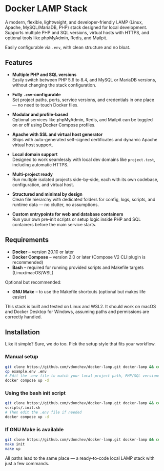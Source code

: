 # Docker LAMP Stack

A modern, flexible, lightweight, and developer-friendly LAMP (Linux, Apache, MySQL/MariaDB, PHP) stack designed for local development.  
Supports multiple PHP and SQL versions, virtual hosts with HTTPS, and optional tools like phpMyAdmin, Redis, and Mailpit.

Easily configurable via `.env`, with clean structure and no bloat.
          
## Features

- **Multiple PHP and SQL versions**  
  Easily switch between PHP 5.6 to 8.4, and MySQL or MariaDB versions, without changing the stack configuration.

- **Fully `.env`-configurable**  
  Set project paths, ports, service versions, and credentials in one place — no need to touch Docker files.

- **Modular and profile-based**  
  Optional services like phpMyAdmin, Redis, and Mailpit can be toggled on or off using Docker Compose profiles.

- **Apache with SSL and virtual host generator**  
  Ships with auto-generated self-signed certificates and dynamic Apache virtual host support.

- **Local domain support**  
  Designed to work seamlessly with local dev domains like `project.test`, including automatic HTTPS.

- **Multi-project ready**  
  Run multiple isolated projects side-by-side, each with its own codebase, configuration, and virtual host.

- **Structured and minimal by design**  
  Clean file hierarchy with dedicated folders for config, logs, scripts, and runtime data — no clutter, no assumptions.

- **Custom entrypoints for web and database containers**  
  Run your own pre-init scripts or setup logic inside PHP and SQL containers before the main service starts.

## Requirements

- **Docker** – version 20.10 or later
- **Docker Compose** – version 2.0 or later (Compose V2 CLI plugin is recommended)
- **Bash** – required for running provided scripts and Makefile targets (Linux/macOS/WSL)

Optional but recommended:
- **GNU Make** – to use the Makefile shortcuts (optional but makes life easier)

This stack is built and tested on Linux and WSL2. It should work on macOS and Docker Desktop for Windows, assuming paths and permissions are correctly handled.


## Installation

Like it simple? Sure, we do too. Pick the setup style that fits your workflow.

### Manual setup

```bash
git clone https://github.com/vdonchev/docker-lamp.git docker-lamp && cd docker-lamp
cp example.env .env
# Edit the .env file to match your local project path, PHP/SQL versions, ports, etc.
docker compose up -d
```

### Using the bash init script

```bash
git clone https://github.com/vdonchev/docker-lamp.git docker-lamp && cd docker-lamp
scripts/.init.sh
# Then edit the .env file if needed
docker compose up -d
```

### If GNU Make is available

```bash
git clone https://github.com/vdonchev/docker-lamp.git docker-lamp && cd docker-lamp
make init
make up
```

All paths lead to the same place — a ready-to-code local LAMP stack with just a few commands.
